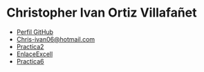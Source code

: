 # Christopher Ivan Ortiz Villafañet
- [Perfil GitHub](https://github.com/ChristopherOrtiz69)
- Chris-ivan06@hotmail.com
- [Practica2](./Practica2.md)
- [EnlaceExcell](https://docs.google.com/spreadsheets/d/1tVW0ZRzOvXwDoDY-TD81VopgdQ7NHwki/edit?usp=sharing&ouid=105483875070613752608&rtpof=true&sd=true)
- [Practica6](Practica2.md)